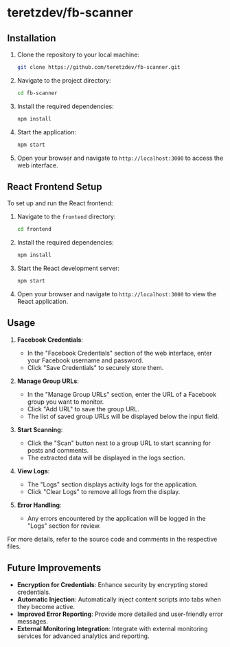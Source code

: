 # teretzdev/fb-scanner

## Installation

1. Clone the repository to your local machine:
   ```bash
   git clone https://github.com/teretzdev/fb-scanner.git
   ```
2. Navigate to the project directory:
   ```bash
   cd fb-scanner
   ```
3. Install the required dependencies:
   ```bash
   npm install
   ```
4. Start the application:
   ```bash
   npm start
   ```
5. Open your browser and navigate to `http://localhost:3000` to access the web interface.

## React Frontend Setup

To set up and run the React frontend:

1. Navigate to the `frontend` directory:
   ```bash
   cd frontend
   ```
2. Install the required dependencies:
   ```bash
   npm install
   ```
3. Start the React development server:
   ```bash
   npm start
   ```
4. Open your browser and navigate to `http://localhost:3000` to view the React application.

## Usage

1. **Facebook Credentials**:
   - In the "Facebook Credentials" section of the web interface, enter your Facebook username and password.
   - Click "Save Credentials" to securely store them.

2. **Manage Group URLs**:
   - In the "Manage Group URLs" section, enter the URL of a Facebook group you want to monitor.
   - Click "Add URL" to save the group URL.
   - The list of saved group URLs will be displayed below the input field.

3. **Start Scanning**:
   - Click the "Scan" button next to a group URL to start scanning for posts and comments.
   - The extracted data will be displayed in the logs section.

4. **View Logs**:
   - The "Logs" section displays activity logs for the application.
   - Click "Clear Logs" to remove all logs from the display.

5. **Error Handling**:
   - Any errors encountered by the application will be logged in the "Logs" section for review.

For more details, refer to the source code and comments in the respective files.

## Future Improvements

- **Encryption for Credentials**: Enhance security by encrypting stored credentials.
- **Automatic Injection**: Automatically inject content scripts into tabs when they become active.
- **Improved Error Reporting**: Provide more detailed and user-friendly error messages.
- **External Monitoring Integration**: Integrate with external monitoring services for advanced analytics and reporting.